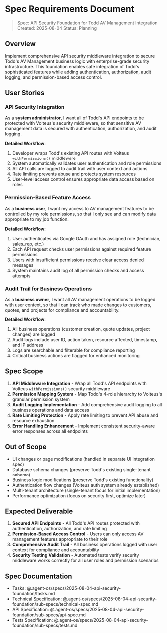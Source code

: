 # Spec Requirements Document

> Spec: API Security Foundation for Todd AV Management Integration
> Created: 2025-08-04
> Status: Planning

## Overview

Implement comprehensive API security middleware integration to secure Todd's AV Management business logic with enterprise-grade security infrastructure. This foundation enables safe integration of Todd's sophisticated features while adding authentication, authorization, audit logging, and permission-based access control.

## User Stories

### API Security Integration
As a **system administrator**, I want all of Todd's API endpoints to be protected with Volteus's security middleware, so that sensitive AV management data is secured with authentication, authorization, and audit logging.

**Detailed Workflow**:
1. Developer wraps Todd's existing API routes with Volteus `withPermissions()` middleware
2. System automatically validates user authentication and role permissions
3. All API calls are logged to audit trail with user context and actions
4. Rate limiting prevents abuse and protects system resources
5. User-level access control ensures appropriate data access based on roles

### Permission-Based Feature Access
As a **business user**, I want my access to AV management features to be controlled by my role permissions, so that I only see and can modify data appropriate to my job function.

**Detailed Workflow**:
1. User authenticates via Google OAuth and has assigned role (technician, sales_rep, etc.)
2. Each API request checks user permissions against required feature permissions
3. Users with insufficient permissions receive clear access denied messages
4. System maintains audit log of all permission checks and access attempts

### Audit Trail for Business Operations
As a **business owner**, I want all AV management operations to be logged with user context, so that I can track who made changes to customers, quotes, and projects for compliance and accountability.

**Detailed Workflow**:
1. All business operations (customer creation, quote updates, project changes) are logged
2. Audit logs include user ID, action taken, resource affected, timestamp, and IP address
3. Logs are searchable and filterable for compliance reporting
4. Critical business actions are flagged for enhanced monitoring

## Spec Scope

1. **API Middleware Integration** - Wrap all Todd's API endpoints with Volteus `withPermissions()` security middleware
2. **Permission Mapping System** - Map Todd's 4-role hierarchy to Volteus's granular permission system
3. **Audit Logging Implementation** - Add comprehensive audit logging to all business operations and data access
4. **Rate Limiting Protection** - Apply rate limiting to prevent API abuse and resource exhaustion
5. **Error Handling Enhancement** - Implement consistent security-aware error responses across all endpoints

## Out of Scope

- UI changes or page modifications (handled in separate UI integration spec)
- Database schema changes (preserve Todd's existing single-tenant schema)
- Business logic modifications (preserve Todd's existing functionality)
- Authentication flow changes (Volteus auth system already established)
- Multi-tenant architecture (single-tenant focus for initial implementation)
- Performance optimization (focus on security first, optimize later)

## Expected Deliverable

1. **Secured API Endpoints** - All Todd's API routes protected with authentication, authorization, and rate limiting
2. **Permission-Based Access Control** - Users can only access AV management features appropriate to their role
3. **Comprehensive Audit Trail** - All business operations logged with user context for compliance and accountability
4. **Security Testing Validation** - Automated tests verify security middleware works correctly for all user roles and permission scenarios

## Spec Documentation

- Tasks: @.agent-os/specs/2025-08-04-api-security-foundation/tasks.md
- Technical Specification: @.agent-os/specs/2025-08-04-api-security-foundation/sub-specs/technical-spec.md
- API Specification: @.agent-os/specs/2025-08-04-api-security-foundation/sub-specs/api-spec.md
- Tests Specification: @.agent-os/specs/2025-08-04-api-security-foundation/sub-specs/tests.md